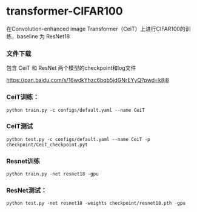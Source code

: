 # transformer-CIFAR100
在Convolution-enhanced image Transformer（CeiT）上进行CIFAR100的训练，baseline 为 ResNet18

### 文件下载
包含 CeiT 和 ResNet 两个模型的checkpoint和log文件

https://pan.baidu.com/s/16wdkYhzc6bqb5jdGNrEYyQ?pwd=k8j8


### CeiT训练：
```
python train.py -c configs/default.yaml --name CeiT
```

### CeiT测试
```
python test.py -c configs/default.yaml --name CeiT -p checkpoint/CeiT_checkpoint.pyt
```

### Resnet训练
```
python train.py -net resnet18 -gpu
```

### ResNet测试：
```
python test.py -net resnet18 -weights checkpoint/resnet18.pth -gpu
```
